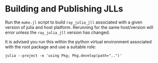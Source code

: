 # Building and Publishing JLLs

Run the `make.jl` script to build `ray_julia_jll` associated with a given version of julia and host platform.
Rerunning for the same host/version will error unless the `ray_julia_jll` version has changed.

It is advised you run this within the python virtual environment associated with the root package and use a suitable role:
```
julia --project -e 'using Pkg; Pkg.develop(path="..")'
```
